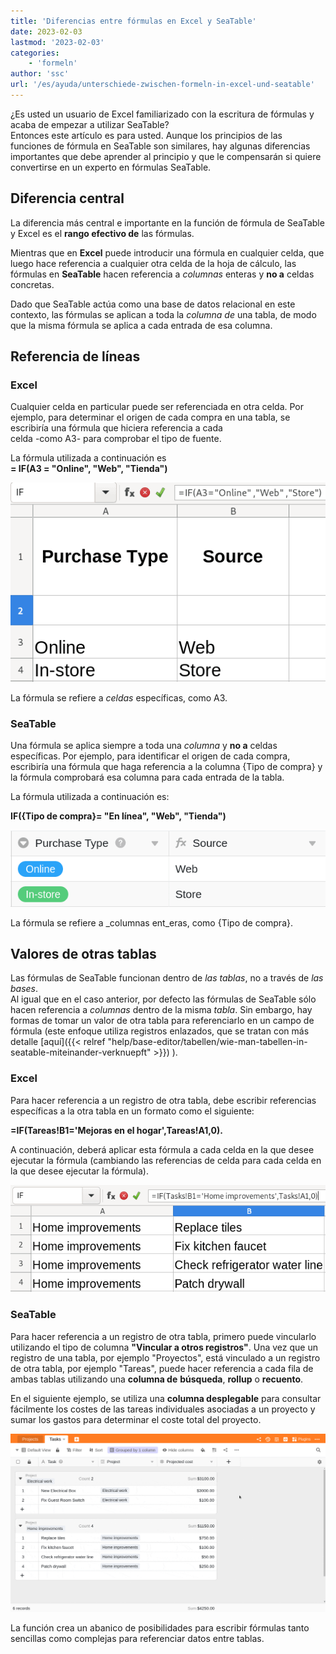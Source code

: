 ```yaml
---
title: 'Diferencias entre fórmulas en Excel y SeaTable'
date: 2023-02-03
lastmod: '2023-02-03'
categories:
    - 'formeln'
author: 'ssc'
url: '/es/ayuda/unterschiede-zwischen-formeln-in-excel-und-seatable'
---
```


¿Es usted un usuario de Excel familiarizado con la escritura de fórmulas y acaba de empezar a utilizar SeaTable?  
Entonces este artículo es para usted. Aunque los principios de las funciones de fórmula en SeaTable son similares, hay algunas diferencias importantes que debe aprender al principio y que le compensarán si quiere convertirse en un experto en fórmulas SeaTable.

## Diferencia central

La diferencia más central e importante en la función de fórmula de SeaTable y Excel es el **rango efectivo de** las fórmulas.

Mientras que en **Excel** puede introducir una fórmula en cualquier celda, que luego hace referencia a cualquier otra celda de la hoja de cálculo, las fórmulas en **SeaTable** hacen referencia a _columnas_ enteras y **no a** celdas concretas.

Dado que SeaTable actúa como una base de datos relacional en este contexto, las fórmulas se aplican a toda la _columna de_ una tabla, de modo que la misma fórmula se aplica a cada entrada de esa columna.

## Referencia de líneas

### Excel

Cualquier celda en particular puede ser referenciada en otra celda. Por ejemplo, para determinar el origen de cada compra en una tabla, se escribiría una fórmula que hiciera referencia a cada  
celda -como A3- para comprobar el tipo de fuente.

La fórmula utilizada a continuación es  
**\= IF(A3 = "Online", "Web", "Tienda")**

![Referenciación de celdas en Excel](images/table-excel-vs.-seatable-1.png)

La fórmula se refiere a _celdas_ específicas, como A3.

### SeaTable

Una fórmula se aplica siempre a toda una _columna_ y **no a** celdas específicas. Por ejemplo, para identificar el origen de cada compra, escribiría una fórmula que haga referencia a la columna {Tipo de compra} y la fórmula comprobará esa columna para cada entrada de la tabla.

La fórmula utilizada a continuación es:

**IF({Tipo de compra}= "En línea", "Web", "Tienda")**

![Referencia de columnas en SeaTable](images/table-excel-vs-seatable-2.png)

La fórmula se refiere a \_columnas ent_eras, como {Tipo de compra}.

## Valores de otras tablas

Las fórmulas de SeaTable funcionan dentro de _las tablas_, no a través de _las bases_.  
Al igual que en el caso anterior, por defecto las fórmulas de SeaTable sólo hacen referencia a _columnas_ dentro de la misma _tabla_. Sin embargo, hay formas de tomar un valor de otra tabla para referenciarlo en un campo de fórmula (este enfoque utiliza registros enlazados, que se tratan con más detalle [aquí]({{< relref "help/base-editor/tabellen/wie-man-tabellen-in-seatable-miteinander-verknuepft" >}}) ).

### Excel

Para hacer referencia a un registro de otra tabla, debe escribir referencias específicas a la otra tabla en un formato como el siguiente:

**\=IF(Tareas!B1='Mejoras en el hogar',Tareas!A1,0).**

A continuación, deberá aplicar esta fórmula a cada celda en la que desee ejecutar la fórmula (cambiando las referencias de celda para cada celda en la que desee ejecutar la fórmula).

![Referencia a otro conjunto de datos en Excel](images/table-excel-vs-seatable-3.png)

### SeaTable

Para hacer referencia a un registro de otra tabla, primero puede vincularlo utilizando el tipo de columna **"Vincular a otros registros"**. Una vez que un registro de una tabla, por ejemplo "Proyectos", está vinculado a un registro de otra tabla, por ejemplo "Tareas", puede hacer referencia a cada fila de ambas tablas utilizando una **columna de** **búsqueda**, **rollup** o **recuento**.

En el siguiente ejemplo, se utiliza una **columna desplegable** para consultar fácilmente los costes de las tareas individuales asociadas a un proyecto y sumar los gastos para determinar el coste total del proyecto.

![Columna Rollup para referenciar el coste de cada tarea asociada a un proyecto y totalizar los gastos para determinar el coste total del proyecto.](images/reference-to-other-bases.gif)

La función crea un abanico de posibilidades para escribir fórmulas tanto sencillas como complejas para referenciar datos entre tablas.
